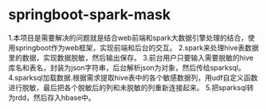 # springboot-spark-mask
1.本项目是需要解决的问题就是结合web前端和spark大数据引擎处理的结合，使用springboot作为web框架，实现前端和后台的交互。
2.spark来处理hive表数据里的数据，实现数据脱敏，然后输出保存。
3.前台用户只要输入需要脱敏的hive库名和表名，封装为json字符串，后台解析json为对象，然后传给sparksql。
4.sparksql加载数据.根据需求提取hive表中的各个敏感数据列，用udf自定义函数进行脱敏，最后把各个脱敏后的列和未脱敏的列重新连接起来。
5.把sparksql转为rdd，然后存入hbase中。

